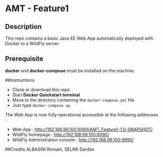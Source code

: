 # AMT - Feature1

## Description
This repo contains a basic Java EE Web App automatically deployed with Docker to a WildFly server.



## Prerequisite
**docker** and **docker-compose** must be installed on the machine. 

##Instructions

* Clone or download this repo.
* Start **Docker Quickstart terminal**
* Move to the directory containing the `docker-compose.yml` file.
* Just type `docker-compose up`.

The Web App is now fully operational accessible at the following addresses :   

* Web App :  http://192.168.99.100:9090/AMT_Feature1-1.0-SNAPSHOT/
* WildFly homepage : http://192.168.99.100:9090/
* WildFly Administration console : http://192.168.99.100:9990/

##Credits
ALBASINI Romain, SELIMI Dardan
